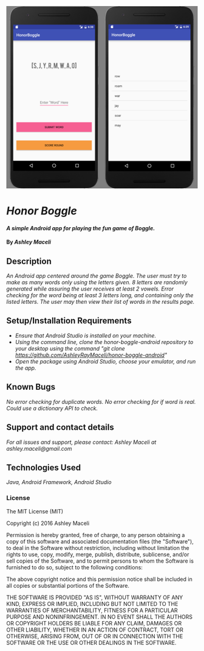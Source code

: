 ![Screenshot](boggle-screenshot.jpg)

# _Honor Boggle_

#### _A simple Android app for playing the fun game of Boggle._

#### By _**Ashley Maceli**_

## Description

_An Android app centered around the game Boggle. The user must try to make as many words only using the letters given. 8 letters are randomly generated while assuring the user receives at least 2 vowels. Error checking for the word being at least 3 letters long, and containing only the listed letters. The user may then view their list of words in the results page._

## Setup/Installation Requirements

* _Ensure that Android Studio is installed on your machine._
* _Using the command line, clone the honor-boggle-android repository to your desktop using the command "git clone https://github.com/AshleyRayMaceli/honor-boggle-android"_
* _Open the package using Android Studio, choose your emulator, and run the app._

## Known Bugs

_No error checking for duplicate words._
_No error checking for if word is real. Could use a dictionary API to check._

## Support and contact details

_For all issues and support, please contact:
Ashley Maceli at ashley.maceli@gmail.com_

## Technologies Used

_Java, Android Framework, Android Studio_

### License

The MIT License (MIT)

Copyright (c) 2016 Ashley Maceli

Permission is hereby granted, free of charge, to any person obtaining a copy
of this software and associated documentation files (the "Software"), to deal
in the Software without restriction, including without limitation the rights
to use, copy, modify, merge, publish, distribute, sublicense, and/or sell
copies of the Software, and to permit persons to whom the Software is
furnished to do so, subject to the following conditions:

The above copyright notice and this permission notice shall be included in all
copies or substantial portions of the Software.

THE SOFTWARE IS PROVIDED "AS IS", WITHOUT WARRANTY OF ANY KIND, EXPRESS OR
IMPLIED, INCLUDING BUT NOT LIMITED TO THE WARRANTIES OF MERCHANTABILITY,
FITNESS FOR A PARTICULAR PURPOSE AND NONINFRINGEMENT. IN NO EVENT SHALL THE
AUTHORS OR COPYRIGHT HOLDERS BE LIABLE FOR ANY CLAIM, DAMAGES OR OTHER
LIABILITY, WHETHER IN AN ACTION OF CONTRACT, TORT OR OTHERWISE, ARISING FROM,
OUT OF OR IN CONNECTION WITH THE SOFTWARE OR THE USE OR OTHER DEALINGS IN THE
SOFTWARE.

